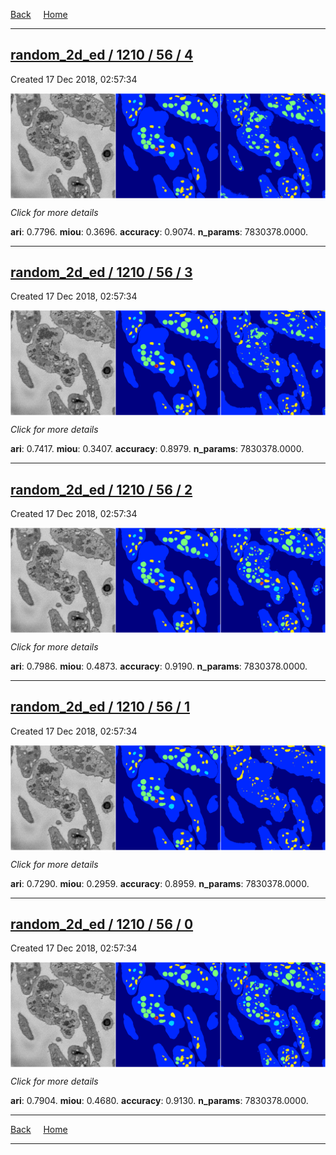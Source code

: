 
[Back](..)&nbsp;&nbsp;&nbsp;&nbsp;&nbsp;[Home](https://leapmanlab.github.io/snapshots)

---

<div class="summary"><a href="4"><h2>random_2d_ed / 1210 / 56 / 4</h2></a><p>Created 17 Dec 2018, 02:57:34
</p><a href="4"><img src="4/media/summary.png" align="center"></a><p>
<i>Click for more details</i>
</p></div>

**ari**: 0.7796. **miou**: 0.3696. **accuracy**: 0.9074. **n_params**: 7830378.0000. 

---

<div class="summary"><a href="3"><h2>random_2d_ed / 1210 / 56 / 3</h2></a><p>Created 17 Dec 2018, 02:57:34
</p><a href="3"><img src="3/media/summary.png" align="center"></a><p>
<i>Click for more details</i>
</p></div>

**ari**: 0.7417. **miou**: 0.3407. **accuracy**: 0.8979. **n_params**: 7830378.0000. 

---

<div class="summary"><a href="2"><h2>random_2d_ed / 1210 / 56 / 2</h2></a><p>Created 17 Dec 2018, 02:57:34
</p><a href="2"><img src="2/media/summary.png" align="center"></a><p>
<i>Click for more details</i>
</p></div>

**ari**: 0.7986. **miou**: 0.4873. **accuracy**: 0.9190. **n_params**: 7830378.0000. 

---

<div class="summary"><a href="1"><h2>random_2d_ed / 1210 / 56 / 1</h2></a><p>Created 17 Dec 2018, 02:57:34
</p><a href="1"><img src="1/media/summary.png" align="center"></a><p>
<i>Click for more details</i>
</p></div>

**ari**: 0.7290. **miou**: 0.2959. **accuracy**: 0.8959. **n_params**: 7830378.0000. 

---

<div class="summary"><a href="0"><h2>random_2d_ed / 1210 / 56 / 0</h2></a><p>Created 17 Dec 2018, 02:57:34
</p><a href="0"><img src="0/media/summary.png" align="center"></a><p>
<i>Click for more details</i>
</p></div>

**ari**: 0.7904. **miou**: 0.4680. **accuracy**: 0.9130. **n_params**: 7830378.0000. 

---

[Back](..)&nbsp;&nbsp;&nbsp;&nbsp;&nbsp;[Home](https://leapmanlab.github.io/snapshots)

---